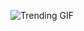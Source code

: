 
<!-- GIF_SECTION -->
![Trending GIF](https://media2.giphy.com/media/v1.Y2lkPThiYjIxNzcyM3lsMGV2NWdjYjBzdXFmNTJueTdwdTVsenlxc2g3dXFoZWRrZWY1cCZlcD12MV9naWZzX3NlYXJjaCZjdD1n/khMQDMRqOBEToISmyp/giphy.gif)
<!-- END_GIF_SECTION -->
